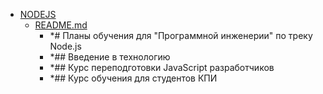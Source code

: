- <a href = "E:\Node_projects\Node_Way\NBase\_Md\_Index\__Closer\_HPW\_Repos_HowProgrammingWorks_17_05_2020\Letters-master\Docs\NODEJS\cat.NODEJS\dir.NODEJS.md">NODEJS</a>
    - <a href = "E:\Node_projects\Node_Way\NBase\_Md\_Index\__Closer\_HPW\_Repos_HowProgrammingWorks_17_05_2020\Letters-master\Docs\NODEJS\README.md">README.md</a>
        - *# Планы обучения для "Программной инженерии" по треку Node.js
        - *## Введение в технологию
        - *## Курс переподготовки JavaScript разработчиков
        - *## Курс обучения для студентов КПИ

